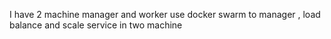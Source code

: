I have 2 machine manager and worker use docker swarm to manager , load balance and scale service in two machine
